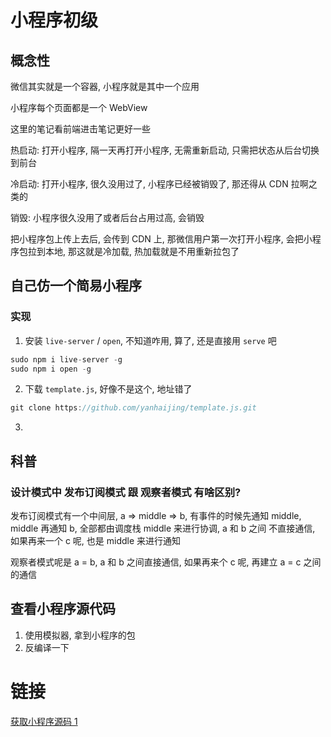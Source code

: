 # 小程序初级

## 概念性

微信其实就是一个容器, 小程序就是其中一个应用

小程序每个页面都是一个 WebView

这里的笔记看前端进击笔记更好一些

热启动: 打开小程序, 隔一天再打开小程序, 无需重新启动, 只需把状态从后台切换到前台

冷启动: 打开小程序, 很久没用过了, 小程序已经被销毁了, 那还得从 CDN 拉啊之类的

销毁: 小程序很久没用了或者后台占用过高, 会销毁

把小程序包上传上去后, 会传到 CDN 上, 那微信用户第一次打开小程序, 会把小程序包拉到本地, 那这就是冷加载, 热加载就是不用重新拉包了

## 自己仿一个简易小程序

### 实现

1. 安装 `live-server` / `open`, 不知道咋用, 算了, 还是直接用 `serve` 吧

```js
sudo npm i live-server -g
sudo npm i open -g
```

2. 下载 `template.js`, 好像不是这个, 地址错了

```js
git clone https://github.com/yanhaijing/template.js.git
```

3.

## 科普

### 设计模式中 发布订阅模式 跟 观察者模式 有啥区别?

发布订阅模式有一个中间层, a => middle => b, 有事件的时候先通知 middle, middle 再通知 b, 全部都由调度栈 middle 来进行协调, a 和 b 之间 不直接通信, 如果再来一个 c 呢, 也是 middle 来进行通知

观察者模式呢是 a = b, a 和 b 之间直接通信, 如果再来个 c 呢, 再建立 a = c 之间的通信

## 查看小程序源代码

1. 使用模拟器, 拿到小程序的包
2. 反编译一下

# 链接

[获取小程序源码 1](https://juejin.cn/post/6844903614847123463)
